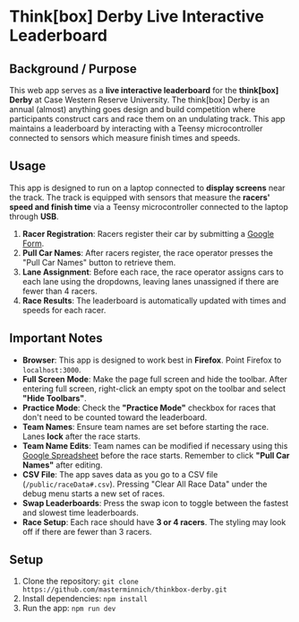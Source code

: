 # Think[box] Derby Live Interactive Leaderboard

## Background / Purpose

This web app serves as a **live interactive leaderboard** for the **think[box] Derby** at Case Western Reserve University. The think[box] Derby is an annual (almost) anything goes design and build competition where participants construct cars and race them on an undulating track. This app maintains a leaderboard by interacting with a Teensy microcontroller connected to sensors which measure finish times and speeds.

## Usage

This app is designed to run on a laptop connected to **display screens** near the track. The track is equipped with sensors that measure the **racers' speed and finish time** via a Teensy microcontroller connected to the laptop through **USB**.

1. **Racer Registration**: Racers register their car by submitting a [Google Form](https://bit.ly/register-derby).
2. **Pull Car Names**: After racers register, the race operator presses the "Pull Car Names" button to retrieve them.
3. **Lane Assignment**: Before each race, the race operator assigns cars to each lane using the dropdowns, leaving lanes unassigned if there are fewer than 4 racers.
4. **Race Results**: The leaderboard is automatically updated with times and speeds for each racer.

## Important Notes

- **Browser**: This app is designed to work best in **Firefox**. Point Firefox to `localhost:3000`.
- **Full Screen Mode**: Make the page full screen and hide the toolbar. After entering full screen, right-click an empty spot on the toolbar and select **"Hide Toolbars"**.
- **Practice Mode**: Check the **"Practice Mode"** checkbox for races that don't need to be counted toward the leaderboard.
- **Team Names**: Ensure team names are set before starting the race. Lanes **lock** after the race starts.
- **Team Name Edits**: Team names can be modified if necessary using this [Google Spreadsheet](https://docs.google.com/spreadsheets/d/1_Uxb9VFDJrWEm3yKclyQykPoSZGImDZIc5a9XchwoEk/edit?usp=sharing) before the race starts. Remember to click **"Pull Car Names"** after editing.
- **CSV File**: The app saves data as you go to a CSV file (`/public/raceData#.csv`). Pressing "Clear All Race Data" under the debug menu starts a new set of races. 
- **Swap Leaderboards**: Press the swap icon to toggle between the fastest and slowest time leaderboards.
- **Race Setup**: Each race should have **3 or 4 racers**. The styling may look off if there are fewer than 3 racers.

## Setup

1. Clone the repository:
```git clone https://github.com/masterminnich/thinkbox-derby.git```
2. Install dependencies:
```npm install```
3. Run the app:
```npm run dev```